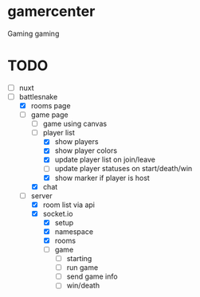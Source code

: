 # gamercenter
Gaming gaming

# TODO
- [ ] nuxt
- [ ] battlesnake
    - [x] rooms page
    - [ ] game page
        - [ ] game using canvas
        - [ ] player list
            - [x] show players
            - [x] show player colors
            - [x] update player list on join/leave
            - [ ] update player statuses on start/death/win
            - [x] show marker if player is host
        - [x] chat
    - [ ] server
        - [x] room list via api
        - [x] socket.io
            - [x] setup
            - [x] namespace
            - [x] rooms
            - [ ] game
                - [ ] starting
                - [ ] run game
                - [ ] send game info
                - [ ] win/death
